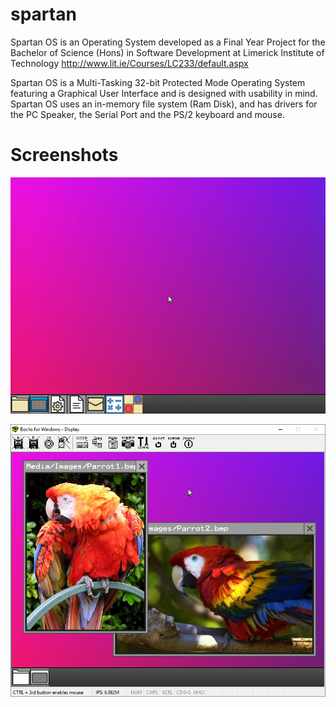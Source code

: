 # spartan
Spartan OS is an Operating System developed as a Final Year Project for
the Bachelor of Science (Hons) in Software Development at Limerick Institute of Technology
    http://www.lit.ie/Courses/LC233/default.aspx

Spartan OS is a Multi-Tasking 32-bit Protected Mode Operating System featuring
a Graphical User Interface and is designed with usability in mind.
Spartan OS uses an in-memory file system (Ram Disk), and has drivers for the PC Speaker,
the Serial Port and the PS/2 keyboard and mouse.

# Screenshots  
![Alt text](/ScreenShots/Spartan.gif?raw=true "Spartan")

![Alt text](/ScreenShots/12-image-viewer.png?raw=true "Image Viewer")
